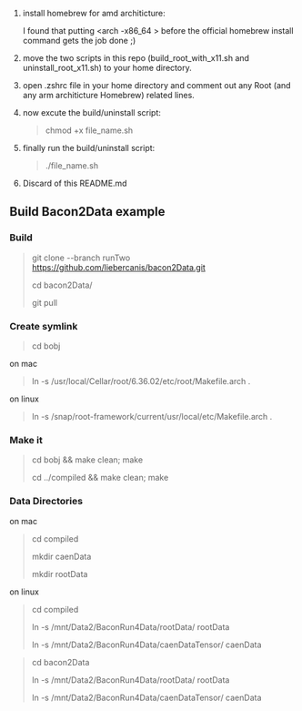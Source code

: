

1. install homebrew for amd architicture:

   I found that putting <arch -x86_64 > before the official homebrew install command gets the job done ;)
2. move the two scripts in this repo (build_root_with_x11.sh and uninstall_root_x11.sh) to your home directory.
3. open .zshrc file in your home directory and comment out any Root (and any arm architicture Homebrew) related lines.
4. now excute the build/uninstall script:

   >chmod +x file_name.sh
5. finally run the build/uninstall script:

   >./file_name.sh

6. Discard of this README.md



## Build Bacon2Data example

### Build
>git clone --branch runTwo https://github.com/liebercanis/bacon2Data.git
>
>cd bacon2Data/
>
>git pull

### Create symlink
>cd bobj

on mac
>
>ln -s /usr/local/Cellar/root/6.36.02/etc/root/Makefile.arch .

on linux
>
>ln -s /snap/root-framework/current/usr/local/etc/Makefile.arch .

### Make it
>
>cd bobj && make clean; make
>
>cd ../compiled && make clean; make

### Data Directories
on mac
>cd compiled
>
>mkdir caenData
>
>mkdir rootData  

on linux
>cd compiled
>
>ln -s /mnt/Data2/BaconRun4Data/rootData/ rootData
>
>ln -s /mnt/Data2/BaconRun4Data/caenDataTensor/ caenData

>cd bacon2Data
>
>ln -s /mnt/Data2/BaconRun4Data/rootData/ rootData
>
>ln -s /mnt/Data2/BaconRun4Data/caenDataTensor/ caenData

